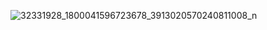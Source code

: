 ![32331928_1800041596723678_3913020570240811008_n](https://github.com/user-attachments/assets/8db3637c-f6b4-48d3-ab13-e620d02382d5)
